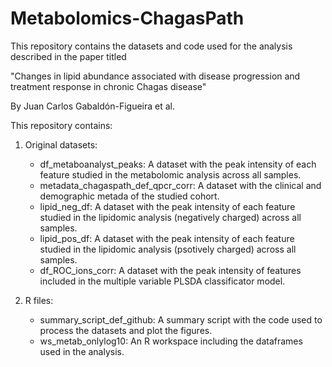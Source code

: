 # Metabolomics-ChagasPath

This repository contains the datasets and code used for the analysis described in the paper titled

"Changes in lipid abundance associated with disease progression and treatment response in chronic Chagas disease"

By Juan Carlos Gabaldón-Figueira et al.

This repository contains:

1) Original datasets:

   - df_metaboanalyst_peaks: A dataset with the peak intensity of each feature studied in the metabolomic analysis across all samples.
   - metadata_chagaspath_def_qpcr_corr: A dataset with the clinical and demographic metada of the studied cohort.
   - lipid_neg_df: A dataset with the peak intensity of each feature studied in the lipidomic analysis (negatively charged) across all samples.
   - lipid_pos_df: A dataset with the peak intensity of each feature studied in the lipidomic analysis (psotively charged) across all samples.
   - df_ROC_ions_corr: A dataset with the peak intensity of features included in the multiple variable PLSDA classificator model.
  
2) R files:
   - summary_script_def_github: A summary script with the code used to process the datasets and plot the figures.
   - ws_metab_onlylog10: An R workspace including the dataframes used in the analysis.



